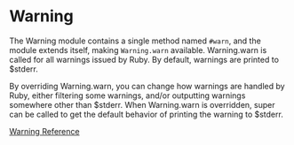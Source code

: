 # Warning

The Warning module contains a single method named `#warn`, and the
module extends itself, making `Warning.warn` available. Warning.warn is
called for all warnings issued by Ruby. By default, warnings are printed
to $stderr.

By overriding Warning.warn, you can change how warnings are handled by
Ruby, either filtering some warnings, and/or outputting warnings
somewhere other than $stderr. When Warning.warn is overridden, super can
be called to get the default behavior of printing the warning to
$stderr.

[Warning Reference](http://ruby-doc.org/core-2.5.0/Warning.html)

